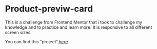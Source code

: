# Product-previw-card
This is a challenge from Frontend Mentor that i took to challenge my knowledge and to practice and learn more. It is responsive to all different screen sizes.

You can find this "project".[here](https://charming-torte-f3c23f.netlify.app/)
